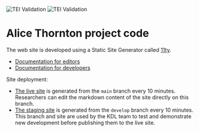 ![TEI Validation](https://github.com/kingsdigitallab/alice-thornton/actions/workflows/build.yml/badge.svg)
![TEI Validation](https://github.com/kingsdigitallab/alice-thornton/actions/workflows/validate-tei.yml/badge.svg?branch=edition)

# Alice Thornton project code

The web site is developed using a Static Site Generator called [11ty](https://www.11ty.dev/).

- [Documentation for editors](https://github.com/kingsdigitallab/vault-101/blob/main/docs/howto/editing-markdown-files-on-github.rst)
- [Documentation for developers](https://github.com/kingsdigitallab/vault-101/blob/main/docs/howto/11ty.rst)

Site deployment:

- [The live site](thornton.kdl.kcl.ac.uk) is generated from the `main` branch every 10 minutes. Researchers can edit the markdown content of the site directly on this branch.
- [The staging site](thornton-stg.kdl.kcl.ac.uk) is generated from the `develop` branch every 10 minutes. This branch and site are used by the KDL
  team to test and demonstrate new development before publishing them to the
  live site.
